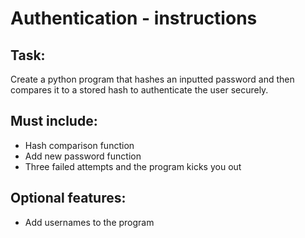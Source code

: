 # Authentication - instructions
## Task:
Create a python program that hashes an inputted password and then compares it to a stored hash to authenticate the user securely.

## Must include:
* Hash comparison function
* Add new password function
* Three failed attempts and the program kicks you out

## Optional features:
* Add usernames to the program
